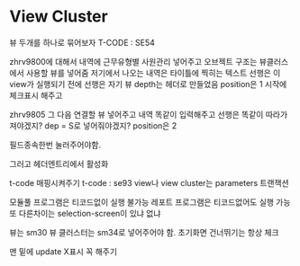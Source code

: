 # View Cluster
뷰 두개를 하나로 묶어보자
T-CODE : SE54

zhrv9800에 대해서
내역에 근무유형별 사원관리 넣어주고
오브젝트 구조는 뷰클러스에서 사용할 뷰를 넣어줌
저기에서 나오는 내역은 타이틀에 찍히는 텍스트
선행은 이 view가 실행되기 전에 선행은 자기 뷰
depth는 헤더로 만들었음
position은 1
시작에 체크표시 해주고

zhrv9805
그 다음 연결할 뷰 넣어주고
내역 똑같이 입력해주고
선행은 똑같이 따라가져야겠지?
dep = S로 넣어줘야겠지?
position은 2

필드종속한번 눌러주어야함.

그러고 헤더엔트리에서 활성화

t-code 매핑시켜주기 t-code : se93
view나 view cluster는 parameters 트랜잭션

모듈풀 프로그램은 티코드없이 실행 불가능
레포트 프로그램은 티코드없어도 실행 가능
또 다른차이는 selection-screen이 있냐 없냐 

뷰는 sm30 뷰 클러스터는 sm34로 넣어주어야 함.
초기화면 건너뛰기는 항상 체크

맨 밑에 update X표시 꼭 해주기